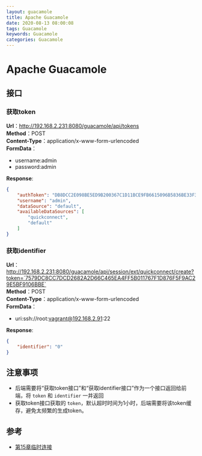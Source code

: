 ```yaml
---
layout: guacamole
title: Apache Guacamole
date: 2020-08-13 08:00:08
tags: Guacamole
keywords: Guacamole
categories: Guacamole
---
```

# Apache Guacamole
<!--more-->
## 接口

### 获取token

**Url**：http://192.168.2.231:8080/guacamole/api/tokens  
**Method**：POST  
**Content-Type**：application/x-www-form-urlencoded  
**FormData**：
- username:admin
- password:admin  

**Response**:
```json
{
    "authToken": "DB8DCC2E098BE5ED9B200367C1D11BCE9FB6615096B5836BE33F328E8F5C916D",
    "username": "admin",
    "dataSource": "default",
    "availableDataSources": [
        "quickconnect",
        "default"
    ]
}
```

### 获取identifier

**Url**：http://192.168.2.231:8080/guacamole/api/session/ext/quickconnect/create?token=`7579DC8CC7DCD2682A2D66C465EA4FF5B011767F1D876F5F9AC29E5BF9106BBE`  
**Method**：POST  
**Content-Type**：application/x-www-form-urlencoded  
**FormData**：
- uri:ssh://root:vagrant@192.168.2.91:22  

**Response**:
```json
{
    "identifier": "0"
}
```

## 注意事项

- 后端需要将“获取token接口”和“获取identifier接口”作为一个接口返回给前端，将 `token` 和 `identifier` 一并返回
- 获取token接口获取的 `token`，默认超时时间为1小时，后端需要将该token缓存，避免太频繁的生成token。

## 参考

- [第15章临时连接](http://guacamole.apache.org/doc/gug/adhoc-connections.html)

